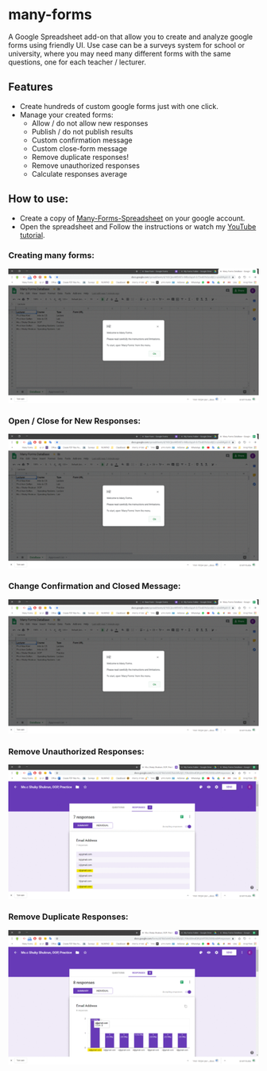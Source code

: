 # many-forms
A Google Spreadsheet add-on that allow you to create and analyze google forms using friendly UI. Use case can be a surveys system for school or university, where you may need many different forms with the same questions, one for each teacher / lecturer.

## Features
* Create hundreds of custom google forms just with one click.
* Manage your created forms: 
  * Allow / do not allow new responses
  * Publish / do not publish results
  * Custom confirmation message
  * Custom close-form message
  * Remove duplicate responses!
  * Remove unauthorized responses
  * Calculate responses average
  
## How to use:
* Create a copy of [Many-Forms-Spreadsheet](https://docs.google.com/spreadsheets/d/16SCjkceW5H87v-M8zvSxjoA-ErT5ndUYxSzcvBjCz-o/edit?usp=sharing) on your google account. 
* Open the spreadsheet and Follow the instructions or watch my [YouTube tutorial](https://www.youtube.com/playlist?list=PLpqDEyxyeqV4mGax4bZAS0si7ZZerjOXx).

### Creating many forms:
![Creating Forms](/images/create-forms.gif)

### Open / Close for New Responses:
![Creating Forms](/images/create-forms.gif)

### Change Confirmation and Closed Message:
![Creating Forms](/images/create-forms.gif)

### Remove Unauthorized Responses:
![Creating Forms](/images/remove-unauthorized.gif)

### Remove Duplicate Responses:
![Creating Forms](/images/remove-duplicates.gif)
